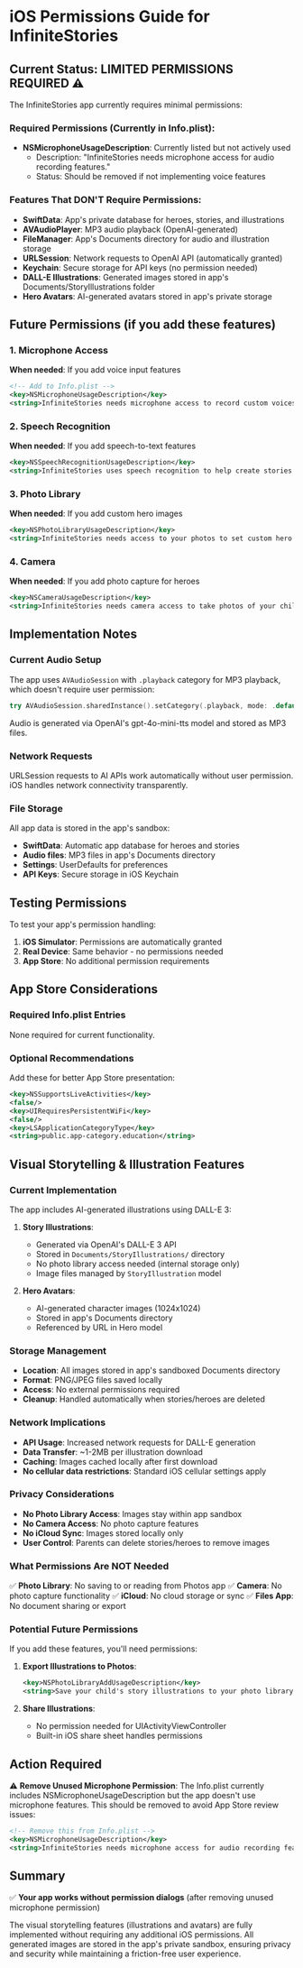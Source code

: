 # iOS Permissions Guide for InfiniteStories

## Current Status: LIMITED PERMISSIONS REQUIRED ⚠️

The InfiniteStories app currently requires minimal permissions:

### Required Permissions (Currently in Info.plist):
- **NSMicrophoneUsageDescription**: Currently listed but not actively used
  - Description: "InfiniteStories needs microphone access for audio recording features."
  - Status: Should be removed if not implementing voice features

### Features That DON'T Require Permissions:
- **SwiftData**: App's private database for heroes, stories, and illustrations
- **AVAudioPlayer**: MP3 audio playback (OpenAI-generated)
- **FileManager**: App's Documents directory for audio and illustration storage
- **URLSession**: Network requests to OpenAI API (automatically granted)
- **Keychain**: Secure storage for API keys (no permission needed)
- **DALL-E Illustrations**: Generated images stored in app's Documents/StoryIllustrations folder
- **Hero Avatars**: AI-generated avatars stored in app's private storage

## Future Permissions (if you add these features)

### 1. Microphone Access
**When needed**: If you add voice input features
```xml
<!-- Add to Info.plist -->
<key>NSMicrophoneUsageDescription</key>
<string>InfiniteStories needs microphone access to record custom voices for stories.</string>
```

### 2. Speech Recognition
**When needed**: If you add speech-to-text features
```xml
<key>NSSpeechRecognitionUsageDescription</key>
<string>InfiniteStories uses speech recognition to help create stories from voice input.</string>
```

### 3. Photo Library
**When needed**: If you add custom hero images
```xml
<key>NSPhotoLibraryUsageDescription</key>
<string>InfiniteStories needs access to your photos to set custom hero images.</string>
```

### 4. Camera
**When needed**: If you add photo capture for heroes
```xml
<key>NSCameraUsageDescription</key>
<string>InfiniteStories needs camera access to take photos of your child's drawings for heroes.</string>
```

## Implementation Notes

### Current Audio Setup
The app uses `AVAudioSession` with `.playback` category for MP3 playback, which doesn't require user permission:

```swift
try AVAudioSession.sharedInstance().setCategory(.playback, mode: .default)
```

Audio is generated via OpenAI's gpt-4o-mini-tts model and stored as MP3 files.

### Network Requests
URLSession requests to AI APIs work automatically without user permission. iOS handles network connectivity transparently.

### File Storage
All app data is stored in the app's sandbox:
- **SwiftData**: Automatic app database for heroes and stories
- **Audio files**: MP3 files in app's Documents directory
- **Settings**: UserDefaults for preferences
- **API Keys**: Secure storage in iOS Keychain

## Testing Permissions

To test your app's permission handling:

1. **iOS Simulator**: Permissions are automatically granted
2. **Real Device**: Same behavior - no permissions needed
3. **App Store**: No additional permission requirements

## App Store Considerations

### Required Info.plist Entries
None required for current functionality.

### Optional Recommendations
Add these for better App Store presentation:

```xml
<key>NSSupportsLiveActivities</key>
<false/>
<key>UIRequiresPersistentWiFi</key>
<false/>
<key>LSApplicationCategoryType</key>
<string>public.app-category.education</string>
```

## Visual Storytelling & Illustration Features

### Current Implementation
The app includes AI-generated illustrations using DALL-E 3:

1. **Story Illustrations**:
   - Generated via OpenAI's DALL-E 3 API
   - Stored in `Documents/StoryIllustrations/` directory
   - No photo library access needed (internal storage only)
   - Image files managed by `StoryIllustration` model

2. **Hero Avatars**:
   - AI-generated character images (1024x1024)
   - Stored in app's Documents directory
   - Referenced by URL in Hero model

### Storage Management
- **Location**: All images stored in app's sandboxed Documents directory
- **Format**: PNG/JPEG files saved locally
- **Access**: No external permissions required
- **Cleanup**: Handled automatically when stories/heroes are deleted

### Network Implications
- **API Usage**: Increased network requests for DALL-E generation
- **Data Transfer**: ~1-2MB per illustration download
- **Caching**: Images cached locally after first download
- **No cellular data restrictions**: Standard iOS cellular settings apply

### Privacy Considerations
- **No Photo Library Access**: Images stay within app sandbox
- **No Camera Access**: No photo capture features
- **No iCloud Sync**: Images stored locally only
- **User Control**: Parents can delete stories/heroes to remove images

### What Permissions Are NOT Needed
✅ **Photo Library**: No saving to or reading from Photos app
✅ **Camera**: No photo capture functionality
✅ **iCloud**: No cloud storage or sync
✅ **Files App**: No document sharing or export

### Potential Future Permissions
If you add these features, you'll need permissions:

1. **Export Illustrations to Photos**:
   ```xml
   <key>NSPhotoLibraryAddUsageDescription</key>
   <string>Save your child's story illustrations to your photo library.</string>
   ```

2. **Share Illustrations**:
   - No permission needed for UIActivityViewController
   - Built-in iOS share sheet handles permissions

## Action Required

⚠️ **Remove Unused Microphone Permission**:
The Info.plist currently includes NSMicrophoneUsageDescription but the app doesn't use microphone features. This should be removed to avoid App Store review issues:

```xml
<!-- Remove this from Info.plist -->
<key>NSMicrophoneUsageDescription</key>
<string>InfiniteStories needs microphone access for audio recording features.</string>
```

## Summary

✅ **Your app works without permission dialogs** (after removing unused microphone permission)

The visual storytelling features (illustrations and avatars) are fully implemented without requiring any additional iOS permissions. All generated images are stored in the app's private sandbox, ensuring privacy and security while maintaining a friction-free user experience.